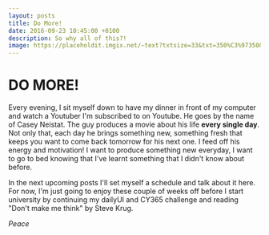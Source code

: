```yaml
---
layout: posts
title: Do More!
date: 2016-09-23 10:45:00 +0100
description: So why all of this?!
image: https://placeholdit.imgix.net/~text?txtsize=33&txt=350%C3%97350&w=350&h=350
---
```


# DO MORE!

Every evening, I sit myself down to have my dinner in front of my computer and watch a Youtuber I'm subscribed to on Youtube. He goes by the name of Casey Neistat. The guy produces a movie about his life **every single day**. Not only that, each day he brings something new, something fresh that keeps you want to come back tomorrow for his next one. I feed off his energy and motivation! I want to produce something new everyday, I want to go to bed knowing that I've learnt something that I didn't know about before.

In the next upcoming posts I'll set myself a schedule and talk about it here. For now, I'm just going to enjoy these couple of weeks off before I start university by continuing my dailyUI and CY365 challenge and reading "Don't make me think" by Steve Krug.

*Peace*
